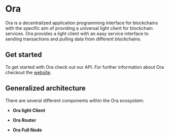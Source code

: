 # Ora
Ora is a decentralized application programming interface for blockchains with the specific aim of providing a universal light client for blockchain services. Ora provides a light client with an easy service interface to sending transactions and pulling data from different blockchains.  

## Get started 
To get started with Ora check out our API. For further information about Ora checkout the [website](www.orachain.io). 

## Generalized architecture 
There are several different components within the Ora ecosystem:

* **Ora light Client** 

* **Ora Router**

* **Ora Full Node**






